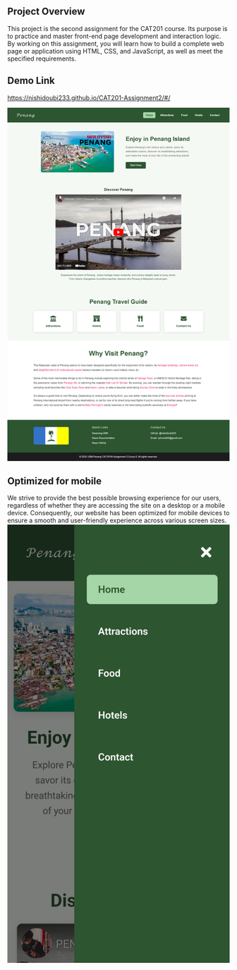 ## Project Overview

This project is the second assignment for the CAT201 course. Its purpose is to practice and master front-end page development and interaction logic. By working on this assignment, you will learn how to build a complete web page or application using HTML, CSS, and JavaScript, as well as meet the specified requirements.

## Demo Link

https://nishidoubi233.github.io/CAT201-Assignment2/#/

![ ](assets/demo.png)

## Optimized for mobile
We strive to provide the best possible browsing experience for our users, regardless of whether they are accessing the site on a desktop or a mobile device. Consequently, our website has been optimized for mobile devices to ensure a smooth and user-friendly experience across various screen sizes.
![ ](assets/mobile_2.jpg)
